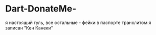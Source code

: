 # Dart-DonateMe-
я настоящий гуль, все остальные - фейки
в паспорте транслитом я записан "Кен Канеки"